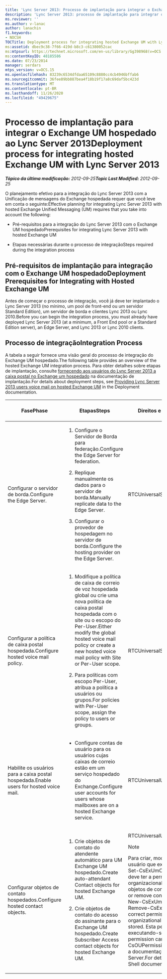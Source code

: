 ```yaml
---
title: 'Lync Server 2013: Processo de implantação para integrar o Exchange UM hospedado'
description: 'Lync Server 2013: processo de implantação para integrar o Exchange UM hospedado.'
ms.reviewer: ''
ms.author: v-lanac
author: lanachin
f1.keywords:
- NOCSH
TOCTitle: Deployment process for integrating hosted Exchange UM with Lync Server
ms:assetid: dbec9c38-7f66-419d-b8c3-c61380052cac
ms:mtpsurl: https://technet.microsoft.com/en-us/library/Gg398968(v=OCS.15)
ms:contentKeyID: 48185586
ms.date: 07/23/2014
manager: serdars
mtps_version: v=OCS.15
ms.openlocfilehash: 83239c6534dfdaa65109c8880cc4cb4946bffab6
ms.sourcegitcommit: 36fee89bb887bea4f18b19f17a8c69daf5bc423d
ms.translationtype: MT
ms.contentlocale: pt-BR
ms.lasthandoff: 11/26/2020
ms.locfileid: "49429675"
---
```

# <a name="deployment-process-for-integrating-hosted-exchange-um-with-lync-server-2013"></a><span data-ttu-id="d49de-103">Processo de implantação para integrar o Exchange UM hospedado ao Lync Server 2013</span><span class="sxs-lookup"><span data-stu-id="d49de-103">Deployment process for integrating hosted Exchange UM with Lync Server 2013</span></span>

<div data-xmlns="http://www.w3.org/1999/xhtml">

<div class="topic" data-xmlns="http://www.w3.org/1999/xhtml" data-msxsl="urn:schemas-microsoft-com:xslt" data-cs="https://msdn.microsoft.com/">

<div data-asp="https://msdn2.microsoft.com/asp">



</div>

<div id="mainSection">

<div id="mainBody"><span data-ttu-id="d49de-104">

<span> </span></span><span class="sxs-lookup"><span data-stu-id="d49de-104">

<span> </span></span></span>

<span data-ttu-id="d49de-105">_**Tópico da última modificação:** 2012-09-25_</span><span class="sxs-lookup"><span data-stu-id="d49de-105">_**Topic Last Modified:** 2012-09-25_</span></span>

<span data-ttu-id="d49de-106">O planejamento efetivo para a integração do Lync Server 2013 com a Unificação de mensagens do Exchange hospedada requer que você leve em conta o seguinte:</span><span class="sxs-lookup"><span data-stu-id="d49de-106">Effective planning for integrating Lync Server 2013 with hosted Exchange Unified Messaging (UM) requires that you take into account the following:</span></span>

  - <span data-ttu-id="d49de-107">Pré-requisitos para a integração do Lync Server 2013 com o Exchange UM hospedado</span><span class="sxs-lookup"><span data-stu-id="d49de-107">Prerequisites for integrating Lync Server 2013 with hosted Exchange UM</span></span>

  - <span data-ttu-id="d49de-108">Etapas necessárias durante o processo de integração</span><span class="sxs-lookup"><span data-stu-id="d49de-108">Steps required during the integration process</span></span>

<div>

## <a name="deployment-prerequisites-for-integrating-with-hosted-exchange-um"></a><span data-ttu-id="d49de-109">Pré-requisitos de implantação para integração com o Exchange UM hospedado</span><span class="sxs-lookup"><span data-stu-id="d49de-109">Deployment Prerequisites for Integrating with Hosted Exchange UM</span></span>

<span data-ttu-id="d49de-110">Antes de começar o processo de integração, você já deve ter implantado o Lync Server 2013 (no mínimo, um pool de front-end ou um servidor Standard Edition), um servidor de borda e clientes Lync 2013 ou Lync 2010.</span><span class="sxs-lookup"><span data-stu-id="d49de-110">Before you can begin the integration process, you must already have deployed Lync Server 2013 (at a minimum, a Front End pool or a Standard Edition server), an Edge Server, and Lync 2013 or Lync 2010 clients.</span></span>

</div>

<div>

## <a name="integration-process"></a><span data-ttu-id="d49de-111">Processo de integração</span><span class="sxs-lookup"><span data-stu-id="d49de-111">Integration Process</span></span>

<span data-ttu-id="d49de-112">A tabela a seguir fornece uma visão geral do processo de integração do Exchange UM hospedado.</span><span class="sxs-lookup"><span data-stu-id="d49de-112">The following table provides an overview of the hosted Exchange UM integration process.</span></span> <span data-ttu-id="d49de-113">Para obter detalhes sobre etapas de implantação, consulte [fornecendo aos usuários do Lync Server 2013 a caixa postal no Exchange um hospedado](lync-server-2013-providing-lync-server-users-voice-mail-on-hosted-exchange-um.md) na documentação de implantação.</span><span class="sxs-lookup"><span data-stu-id="d49de-113">For details about deployment steps, see [Providing Lync Server 2013 users voice mail on hosted Exchange UM](lync-server-2013-providing-lync-server-users-voice-mail-on-hosted-exchange-um.md) in the Deployment documentation.</span></span>


<table>
<colgroup>
<col style="width: 25%" />
<col style="width: 25%" />
<col style="width: 25%" />
<col style="width: 25%" />
</colgroup>
<thead>
<tr class="header">
<th><span data-ttu-id="d49de-114">Fase</span><span class="sxs-lookup"><span data-stu-id="d49de-114">Phase</span></span></th>
<th><span data-ttu-id="d49de-115">Etapas</span><span class="sxs-lookup"><span data-stu-id="d49de-115">Steps</span></span></th>
<th><span data-ttu-id="d49de-116">Direitos e permissões</span><span class="sxs-lookup"><span data-stu-id="d49de-116">Rights and permissions</span></span></th>
<th><span data-ttu-id="d49de-117">Documentação de Implantação</span><span class="sxs-lookup"><span data-stu-id="d49de-117">Deployment documentation</span></span></th>
</tr>
</thead>
<tbody>
<tr class="odd">
<td><p><span data-ttu-id="d49de-118">Configurar o servidor de borda.</span><span class="sxs-lookup"><span data-stu-id="d49de-118">Configure the Edge Server.</span></span></p></td>
<td><ol>
<li><p><span data-ttu-id="d49de-119">Configure o Servidor de Borda para federação.</span><span class="sxs-lookup"><span data-stu-id="d49de-119">Configure the Edge Server for federation.</span></span></p></li>
<li><p><span data-ttu-id="d49de-120">Replique manualmente os dados para o servidor de borda.</span><span class="sxs-lookup"><span data-stu-id="d49de-120">Manually replicate data to the Edge Server.</span></span></p></li>
<li><p><span data-ttu-id="d49de-121">Configurar o provedor de hospedagem no servidor de borda.</span><span class="sxs-lookup"><span data-stu-id="d49de-121">Configure the hosting provider on the Edge Server.</span></span></p></li>
</ol></td>
<td><p><span data-ttu-id="d49de-122">RTCUniversalServerAdmins</span><span class="sxs-lookup"><span data-stu-id="d49de-122">RTCUniversalServerAdmins</span></span></p></td>
<td><p><span data-ttu-id="d49de-123"><a href="lync-server-2013-configure-the-edge-server-for-integration-with-hosted-exchange-um.md">Configurar Servidor de Borda para integração com o Exchange UM hospedado</a></span><span class="sxs-lookup"><span data-stu-id="d49de-123"><a href="lync-server-2013-configure-the-edge-server-for-integration-with-hosted-exchange-um.md">Configure the Edge Server for integration with hosted Exchange UM</a></span></span></p></td>
</tr>
<tr class="even">
<td><p><span data-ttu-id="d49de-124">Configurar a política de caixa postal hospedada.</span><span class="sxs-lookup"><span data-stu-id="d49de-124">Configure hosted voice mail policy.</span></span></p></td>
<td><ol>
<li><p><span data-ttu-id="d49de-125">Modifique a política de caixa de correio de voz hospedada global ou crie uma nova política de caixa postal hospedada com o site ou o escopo do Per-User.</span><span class="sxs-lookup"><span data-stu-id="d49de-125">Either modify the global hosted voice mail policy or create a new hosted voice mail policy with Site or Per-User scope.</span></span></p></li>
<li><p><span data-ttu-id="d49de-126">Para políticas com escopo Per-User, atribua a política a usuários ou grupos.</span><span class="sxs-lookup"><span data-stu-id="d49de-126">For policies with Per-User scope, assign the policy to users or groups.</span></span></p></li>
</ol></td>
<td><p><span data-ttu-id="d49de-127">RTCUniversalServerAdmins</span><span class="sxs-lookup"><span data-stu-id="d49de-127">RTCUniversalServerAdmins</span></span></p></td>
<td><p><span data-ttu-id="d49de-128"><a href="lync-server-2013-manage-hosted-voice-mail-policies.md">Gerenciar políticas de caixa postal hospedada no Lync Server 2013</a></span><span class="sxs-lookup"><span data-stu-id="d49de-128"><a href="lync-server-2013-manage-hosted-voice-mail-policies.md">Manage hosted voice mail policies in Lync Server 2013</a></span></span></p></td>
</tr>
<tr class="odd">
<td><p><span data-ttu-id="d49de-129">Habilite os usuários para a caixa postal hospedada.</span><span class="sxs-lookup"><span data-stu-id="d49de-129">Enable users for hosted voice mail.</span></span></p></td>
<td><ul>
<li><p><span data-ttu-id="d49de-130">Configure contas de usuário para os usuários cujas caixas de correio estão em um serviço hospedado do Exchange.</span><span class="sxs-lookup"><span data-stu-id="d49de-130">Configure user accounts for users whose mailboxes are on a hosted Exchange service.</span></span></p></li>
</ul></td>
<td><p><span data-ttu-id="d49de-131">RTCUniversalUserAdmins</span><span class="sxs-lookup"><span data-stu-id="d49de-131">RTCUniversalUserAdmins</span></span></p></td>
<td><p><span data-ttu-id="d49de-132"><a href="lync-server-2013-enable-users-for-hosted-voice-mail.md">Habilitar usuários para correio de voz hospedado no Lync Server 2013</a></span><span class="sxs-lookup"><span data-stu-id="d49de-132"><a href="lync-server-2013-enable-users-for-hosted-voice-mail.md">Enable users for hosted voice mail in Lync Server 2013</a></span></span></p></td>
</tr>
<tr class="even">
<td><p><span data-ttu-id="d49de-133">Configurar objetos de contato hospedados.</span><span class="sxs-lookup"><span data-stu-id="d49de-133">Configure hosted contact objects.</span></span></p></td>
<td><ol>
<li><p><span data-ttu-id="d49de-134">Crie objetos de contato do atendente automático para UM Exchange UM hospedado.</span><span class="sxs-lookup"><span data-stu-id="d49de-134">Create auto-attendant Contact objects for hosted Exchange UM.</span></span></p></li>
<li><p><span data-ttu-id="d49de-135">Crie objetos de contato do acesso do assinante para o Exchange UM hospedado.</span><span class="sxs-lookup"><span data-stu-id="d49de-135">Create Subscriber Access contact objects for hosted Exchange UM.</span></span></p></li>
</ol></td>
<td><p><span data-ttu-id="d49de-136">RTCUniversalUserAdmins</span><span class="sxs-lookup"><span data-stu-id="d49de-136">RTCUniversalUserAdmins</span></span></p>
<div>

> [!NOTE]  
> <span data-ttu-id="d49de-137">Para criar, modificar ou remover objetos de contato, o usuário que executa o cmdlet New-CsExUmContact, Set-CsExUmContact ou Remove-CsExUmContact deve ter a permissão correta para a unidade organizacional do Active Directory na qual os novos objetos de contato são armazenados.</span><span class="sxs-lookup"><span data-stu-id="d49de-137">To create, modify or remove contact objects, the user who runs the New-CsExUmContact, Set-CsExUmContact or Remove-CsExUmContact cmdlet must have the correct permission to the Active Directory organizational unit where the new contact objects are stored.</span></span> <span data-ttu-id="d49de-138">Esta permissão pode ser concedida executando-se o cmdlet Grant-CsOUPermission.</span><span class="sxs-lookup"><span data-stu-id="d49de-138">This permission can be granted by running the Grant-CsOUPermission cmdlet.</span></span> <span data-ttu-id="d49de-139">Para obter detalhes, consulte a documentação do Shell de gerenciamento do Lync Server.</span><span class="sxs-lookup"><span data-stu-id="d49de-139">For details, see the Lync Server Management Shell documentation.</span></span>


</div></td>
<td><p><span data-ttu-id="d49de-140"><a href="lync-server-2013-create-contact-objects-for-hosted-exchange-um.md">Criar objetos de contato para Exchange UM hospedado no Lync Server 2013</a></span><span class="sxs-lookup"><span data-stu-id="d49de-140"><a href="lync-server-2013-create-contact-objects-for-hosted-exchange-um.md">Create contact objects for hosted Exchange UM in Lync Server 2013</a></span></span></p></td><span data-ttu-id="d49de-141">
</tr>
</tbody>
</table>


</div>

</div>

<span> </span>

</div>

</div>

</span><span class="sxs-lookup"><span data-stu-id="d49de-141">
</tr>
</tbody>
</table>


</div>

</div>

<span> </span>

</div>

</div>

</span></span></div>

